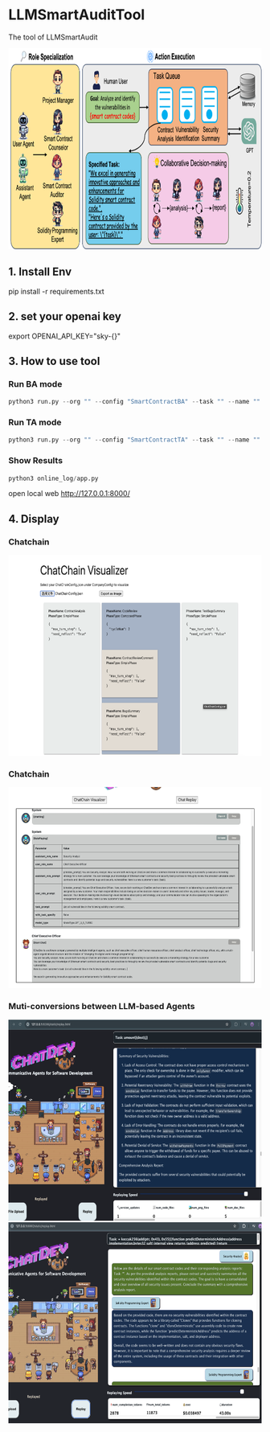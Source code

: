 # LLMSmartAuditTool
The tool of LLMSmartAudit

<img src='framework.png' height=400>


## 1. Install Env
pip install -r requirements.txt

## 2. set your openai key
export OPENAI_API_KEY="sky-{}"

## 3. How to use tool
###  Run BA mode
```python
python3 run.py --org "" --config "SmartContractBA" --task "" --name ""
```

### Run TA mode
```python
python3 run.py --org "" --config "SmartContractTA" --task "" --name ""
```

### Show Results
```python
python3 online_log/app.py
```
open local web http://127.0.0.1:8000/

## 4. Display 
### Chatchain
<img src='chatchain.png' height=400>

### Chatchain
<img src='logvisual.png' height=400>

### Muti-conversions between LLM-based Agents
<img src='AuditExample.png' height=400>

<img src='AuditExample1.png' height=400>
